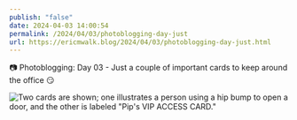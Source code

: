 ```yaml
---
publish: "false"
date: 2024-04-03 14:00:54
permalink: /2024/04/03/photoblogging-day-just
url: https://ericmwalk.blog/2024/04/03/photoblogging-day-just.html
---
```


📷 Photoblogging: Day 03 -
Just a couple of important cards to keep around the office 😏

![Two cards are shown; one illustrates a person using a hip bump to open a door, and the other is labeled "Pip's VIP ACCESS CARD."](https://ericmwalk.blog/uploads/2024/img-8514.jpeg)